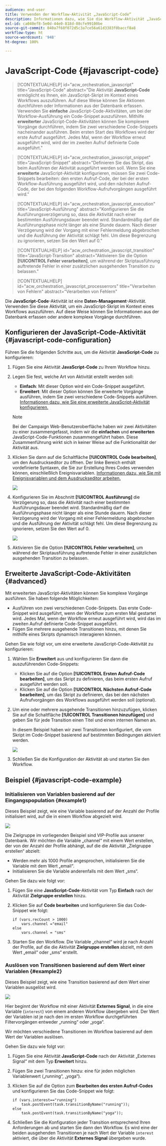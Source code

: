 ```yaml
---
audience: end-user
title: Verwenden der Workflow-Aktivität „JavaScript-Code“
description: Informationen dazu, wie Sie die Workflow-Aktivität „JavaScript-Code“ verwenden.
exl-id: ca040ef8-5e0d-44e0-818d-08cfe99100be
source-git-commit: 040a7f68f072d5c3a7ce56a61d3383f0baccf8a8
workflow-type: ht
source-wordcount: '948'
ht-degree: 100%

---
```


# JavaScript-Code {#javascript-code}

>[!CONTEXTUALHELP]
>id="acw_orchestration_javascript"
>title="JavaScript-Code"
>abstract="Die Aktivität **JavaScript-Code** ermöglicht es Ihnen, ein JavaScript-Skript im Kontext eines Workflows auszuführen. Auf diese Weise können Sie Aktionen durchführen oder Informationen aus der Datenbank erfassen. Verwenden Sie **einfache** JavaScript-Code-Aktivitäten, um bei der Workflow-Ausführung ein Code-Snippet auszuführen. Mithilfe **erweiterter** JavaScript-Code-Aktivitäten können Sie komplexere Vorgänge durchführen, indem Sie zwei verschiedene Code-Snippets nacheinander ausführen. Beim ersten Start des Workflows wird der erste Aufruf ausgeführt. Jedes Mal, wenn der Workflow erneut ausgeführt wird, wird der im zweiten Aufruf definierte Code ausgeführt."

>[!CONTEXTUALHELP]
>id="acw_orchestration_javascript_snippet"
>title="JavaScript-Snippet"
>abstract="Definieren Sie das Skript, das beim Ausführen der Aktivität ausgeführt werden soll. Wenn Sie eine **erweiterte** JavaScript-Aktivität konfigurieren, müssen Sie zwei Code-Snippets bearbeiten: den ersten Aufruf-Code, der bei der ersten Workflow-Ausführung ausgeführt wird, und den nächsten Aufruf-Code, der bei den folgenden Workflow-Aufrufvorgängen ausgeführt wird."

>[!CONTEXTUALHELP]
>id="acw_orchestration_javascript_execution"
>title="JavaScript-Ausführung"
>abstract="Konfigurieren Sie die Ausführungsverzögerung so, dass die Aktivität nach einer bestimmten Ausführungsdauer beendet wird. Standardmäßig darf die Ausführungsphase nicht länger als eine Stunde dauern. Nach dieser Verzögerung wird der Vorgang mit einer Fehlermeldung abgebrochen und die Ausführung der Aktivität schlägt fehl. Um diese Begrenzung zu ignorieren, setzen Sie den Wert auf 0."

>[!CONTEXTUALHELP]
>id="acw_orchestration_javascript_transition"
>title="JavaScript-Transition"
>abstract="Aktivieren Sie die Option **[!UICONTROL Fehler verarbeiten]**, um während der Skriptausführung auftretende Fehler in einer zusätzlichen ausgehenden Transition zu belassen."

>[!CONTEXTUALHELP]
>id="acw_orchestration_javascript_processerrors"
>title="Verarbeiten von Fehlern"
>abstract="Verarbeiten von Fehlern"

Die **JavaScript-Code**-Aktivität ist eine **Daten-Management**-Aktivität. Verwenden Sie diese Aktivität, um ein JavaScript-Skript im Kontext eines Workflows auszuführen. Auf diese Weise können Sie Informationen aus der Datenbank erfassen oder andere komplexe Vorgänge durchführen.

## Konfigurieren der JavaScript-Code-Aktivität {#javascript-code-configuration}

Führen Sie die folgenden Schritte aus, um die Aktivität **JavaScript-Code** zu konfigurieren:

1. Fügen Sie eine Aktivität **JavaScript-Code** zu Ihrem Workflow hinzu.

1. Legen Sie fest, welche Art von Aktivität erstellt werden soll:

   * **Einfach**: Mit dieser Option wird ein Code-Snippet ausgeführt.
   * **Erweitert**: Mit dieser Option können Sie erweiterte Vorgänge ausführen, indem Sie zwei verschiedene Code-Snippets ausführen. [Informationen dazu, wie Sie eine erweiterte JavaScript-Aktivität konfigurieren.](#advanced)

   >[!NOTE]
   >
   >Bei der Campaign Web-Benutzeroberfläche haben wir zwei Aktivitäten zu einer zusammengefasst, indem wir die **einfachen** und **erweiterten** JavaScript-Code-Funktionen zusammengeführt haben. Diese Zusammenführung wirkt sich in keiner Weise auf die Funktionalität der Aktivität aus.

1. Klicken Sie dann auf die Schaltfläche **[!UICONTROL Code bearbeiten]**, um den Ausdruckseditor zu öffnen. Der linke Bereich enthält vordefinierte Syntaxen, die Sie zur Erstellung Ihres Codes verwenden können, einschließlich Ereignisvariablen. [Informationen dazu, wie Sie mit Ereignisvariablen und dem Ausdruckseditor arbeiten.](../event-variables.md)

   ![](../assets/javascript-editor.png)

1. Konfigurieren Sie im Abschnitt **[!UICONTROL Ausführung]** die Verzögerung so, dass die Aktivität nach einer bestimmten Ausführungsdauer beendet wird. Standardmäßig darf die Ausführungsphase nicht länger als eine Stunde dauern. Nach dieser Verzögerung wird der Vorgang mit einer Fehlermeldung abgebrochen und die Ausführung der Aktivität schlägt fehl. Um diese Begrenzung zu ignorieren, setzen Sie den Wert auf 0.

   ![](../assets/javascript-config.png)

1. Aktivieren Sie die Option **[!UICONTROL Fehler verarbeiten]**, um während der Skriptausführung auftretende Fehler in einer zusätzlichen ausgehenden Transition zu belassen.

## Erweiterte JavaScript-Code-Aktivitäten {#advanced}

Mit erweiterten JavaScript-Aktivitäten können Sie komplexe Vorgänge ausführen. Sie haben folgende Möglichkeiten:

* Ausführen von zwei verschiedenen Code-Snippets. Das erste Code-Snippet wird ausgeführt, wenn der Workflow zum ersten Mal gestartet wird. Jedes Mal, wenn der Workflow erneut ausgeführt wird, wird das im zweiten Aufruf definierte Code-Snippet ausgeführt.
* Fügen Sie mehrere ausgehende Transitionen hinzu, mit denen Sie mithilfe eines Skripts dynamisch interagieren können.

Gehen Sie wie folgt vor, um eine erweiterte JavaScript-Code-Aktivität zu konfigurieren:

1. Wählen Sie **Erweitert** aus und konfigurieren Sie dann die auszuführenden Code-Snippets:

   * Klicken Sie auf die Option **[!UICONTROL Ersten Aufruf-Code bearbeiten]**, um das Skript zu definieren, das beim ersten Aufruf ausgeführt werden soll.
   * Klicken Sie auf die Option **[!UICONTROL Nächsten Aufruf-Code bearbeiten]**, um das Skript zu definieren, das bei den nächsten Aufrufvorgängen des Workflows ausgeführt werden soll (optional).

1. Um eine oder mehrere ausgehende Transitionen hinzuzufügen, klicken Sie auf die Schaltfläche **[!UICONTROL Transitionen hinzufügen]** und geben Sie für jede Transition einen Titel und einen internen Namen an.

   In diesem Beispiel haben wir zwei Transitionen konfiguriert, die vom Skript im Code-Snippet basierend auf bestimmten Bedingungen aktiviert werden.

   ![](../assets/javascript-transitions.png)

1. Schließen Sie die Konfiguration der Aktivität ab und starten Sie den Workflow.

## Beispiel {#javascript-code-example}

### Initialisieren von Variablen basierend auf der Eingangspopulation {#example1}

Dieses Beispiel zeigt, wie eine Variable basierend auf der Anzahl der Profile initialisiert wird, auf die in einem Workflow abgezielt wird.

![](../assets/javascript-example1.png)

Die Zielgruppe im vorliegenden Beispiel sind VIP-Profile aus unserer Datenbank. Wir möchten die Variable „channel“ mit einem Wert erstellen, der von der Anzahl der Profile abhängt, auf die die Aktivität „Zielgruppe erstellen“ abzielt:

* Werden mehr als 1000 Profile angesprochen, initialisieren Sie die Variable mit dem Wert „email“.
* Initialisieren Sie die Variable anderenfalls mit dem Wert „sms“.

Gehen Sie dazu wie folgt vor:

1. Fügen Sie eine **JavaScript-Code**-Aktivität vom Typ **Einfach** nach der Aktivität **Zielgruppe erstellen** hinzu.

1. Klicken Sie auf **Code bearbeiten** und konfigurieren Sie das Code-Snippet wie folgt:

   ```
   if (vars.recCount > 1000)
       vars.channel ="email"
   else
       vars.channel = "sms"
   ```

1. Starten Sie den Workflow. Die Variable „channel“ wird je nach Anzahl der Profile, auf die die Aktivität **Zielgruppe erstellen** abzielt, mit dem Wert „email“ oder „sms“ erstellt.

### Auslösen von Transitionen basierend auf dem Wert einer Variablen {#example2}

Dieses Beispiel zeigt, wie eine Transition basierend auf dem Wert einer Variablen ausgelöst wird.

![](../assets/javascript-example2-transitions.png)

Hier beginnt der Workflow mit einer Aktivität **Externes Signal**, in die eine Variable (`interest`) von einem anderen Workflow übergeben wird. Der Wert der Variablen ist je nach den im ersten Workflow durchgeführten Filtervorgängen entweder „running“ oder „yoga“.

Wir möchten verschiedene Transitionen im Workflow basierend auf dem Wert der Variablen auslösen.

Gehen Sie dazu wie folgt vor:

1. Fügen Sie eine Aktivität **JavaScript-Code** nach der Aktivität „Externes Signal“ mit dem Typ **Erweitert** hinzu.

1. Fügen Sie zwei Transitionen hinzu: eine für jeden möglichen Variablenwert („running“, „yoga“).

1. Klicken Sie auf die Option zum **Bearbeiten des ersten Aufruf-Codes** und konfigurieren Sie das Code-Snippet wie folgt:

   ```
   if (vars.interest=="running")
       task.postEvent(task.transitionByName("running"));
   else
       task.postEvent(task.transitionByName("yoga"));
   ```

1. Schließen Sie die Konfiguration jeder Transition entsprechend Ihren Anforderungen ab und starten Sie dann den Workflow. Es wird eine der beiden ausgehenden Transitionen je nach Wert der Variable `interest` aktiviert, die über die Aktivität **Externes Signal** übergeben wurde.

